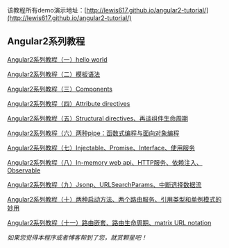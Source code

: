 该教程所有demo演示地址：[http://lewis617.github.io/angular2-tutorial/](http://lewis617.github.io/angular2-tutorial/)
## Angular2系列教程
[Angular2系列教程（一）hello world](https://lewis617.github.io/2016/02/15/ng2-hello/)

[Angular2系列教程（二）模板语法](https://lewis617.github.io/2016/02/15/ng2-temlate/)

[Angular2系列教程（三）Components](https://lewis617.github.io/2016/02/16/ng2-component/)

[Angular2系列教程（四）Attribute directives](https://lewis617.github.io/2016/02/17/ng2-attribute-directive/)

[Angular2系列教程（五）Structural directives、再谈组件生命周期](https://lewis617.github.io/2016/02/19/ng2-structural-directive/)

[Angular2系列教程（六）两种pipe：函数式编程与面向对象编程](https://lewis617.github.io/2016/02/24/ng2-pipe/)

[Angular2系列教程（七）Injectable、Promise、Interface、使用服务](https://lewis617.github.io/2016/02/28/ng2-service/)

[Angular2系列教程（八）In-memory web api、HTTP服务、依赖注入、Observable](https://lewis617.github.io/2016/03/20/ng2-http-1/)

[Angular2系列教程（九）Jsonp、URLSearchParams、中断选择数据流](https://lewis617.github.iohttps://lewis617.github.io/2016/03/21/ng2-http-2/)

[Angular2系列教程（十）两种启动方法、两个路由服务、引用类型和单例模式的妙用](https://lewis617.github.iohttps://lewis617.github.io/2016/04/04/ng2-router-1/)

[Angular2系列教程（十一）路由嵌套、路由生命周期、matrix URL notation](https://lewis617.github.io/2016/04/04/ng2-router-2/)


*如果您觉得本程序或者博客帮到了您，就赏颗星吧！*
